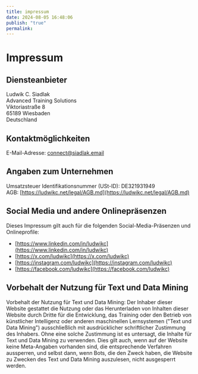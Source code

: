 ```yaml
---
title: impressum
date: 2024-08-05 16:48:06
publish: "true"
permalink:
---
```



# Impressum

## Diensteanbieter

Ludwik C. Siadlak  
Advanced Training Solutions  
Viktoriastraße 8  
65189 Wiesbaden  
Deutschland

## Kontaktmöglichkeiten

E-Mail-Adresse: [connect@siadlak.email](mailto:connect@siadlak.email)

## Angaben zum Unternehmen

Umsatzsteuer Identifikationsnummer (USt-ID): DE321931949  
AGB: [https://ludwikc.net/legal/AGB.md](https://ludwikc.net/legal/AGB.md)

## Social Media und andere Onlinepräsenzen

Dieses Impressum gilt auch für die folgenden Social-Media-Präsenzen und Onlineprofile:

- [https://www.linkedin.com/in/ludwikc](https://www.linkedin.com/in/ludwikc)
- [https://x.com/ludwikc](https://x.com/ludwikc)
- [https://instagram.com/ludwikc](https://instagram.com/ludwikc)
- [https://facebook.com/ludwikc](https://facebook.com/ludwikc)

## Vorbehalt der Nutzung für Text und Data Mining

Vorbehalt der Nutzung für Text und Data Mining: Der Inhaber dieser Website gestattet die Nutzung oder das Herunterladen von Inhalten dieser Website durch Dritte für die Entwicklung, das Training oder den Betrieb von künstlicher Intelligenz oder anderen maschinellen Lernsystemen ("Text und Data Mining") ausschließlich mit ausdrücklicher schriftlicher Zustimmung des Inhabers. Ohne eine solche Zustimmung ist es untersagt, die Inhalte für Text und Data Mining zu verwenden. Dies gilt auch, wenn auf der Website keine Meta-Angaben vorhanden sind, die entsprechende Verfahren aussperren, und selbst dann, wenn Bots, die den Zweck haben, die Website zu Zwecken des Text und Data Mining auszulesen, nicht ausgesperrt werden.
